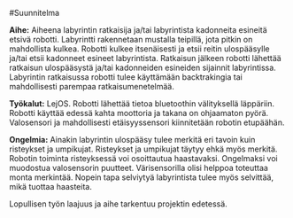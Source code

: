 #Suunnitelma

<b>Aihe:</b>
Aiheena labyrintin ratkaisija ja/tai labyrintista kadonneita esineitä etsivä robotti. Labyrintti rakennetaan mustalla teipillä, jota pitkin on mahdollista kulkea. Robotti kulkee itsenäisesti ja etsii reitin ulospääsylle ja/tai etsii kadonneet esineet labyrintista. Ratkaisun jälkeen robotti lähettää ratkaisun ulospääsystä ja/tai kadonneiden esineiden sijainnit labyrintissa.  Labyrintin ratkaisussa robotti tulee käyttämään backtrakingia tai mahdollisesti parempaa ratkaisumenetelmää.

<b>Työkalut:</b>
LejOS. Robotti lähettää tietoa bluetoothin välityksellä läppäriin. Robotti käyttää edessä kahta moottoria ja takana on ohjaamaton pyörä. Valosensori ja mahdollisesti etäisyyssensori kiinnitetään robotin etupäähän.

<b>Ongelmia:</b>
Ainakin labyrintin ulospääsy tulee merkitä eri tavoin kuin risteykset ja umpikujat. Risteykset ja umpikujat täytyy ehkä myös merkitä. Robotin toiminta risteyksessä voi osoittautua haastavaksi. Ongelmaksi voi muodostua valosensorin puutteet. Värisensorilla olisi helppoa toteuttaa monta merkintää. Nopein tapa selviytyä labyrintista tulee myös selvittää, mikä tuottaa haasteita.

Lopullisen työn laajuus ja aihe tarkentuu projektin edetessä.

